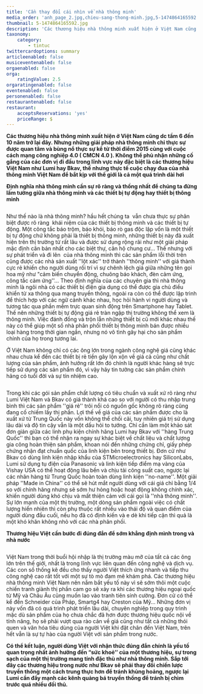 ```yaml
---
title: 'Cần thay đổi cái nhìn về nhà thông minh'
media_order: 'anh_page_2.jpg,chieu-sang-thong-minh.jpg,5-1474864165592.jpg'
thumbnail: 5-1474864165592.jpg
description: 'Các thương hiệu nhà thông minh xuất hiện ở Việt Nam cũng dc tầm 6 đến 10 năm trở lại đây. Nhưng những giải pháp nhà thông minh chỉ thực sự được quan tâm và bùng nổ thực sự kể từ thời điểm 2015 cùng với cuộc cách mạng công nghiệp 4.0 ( CMCN 4.0 ). Không thể phủ nhận những cố gắng của các đơn vị đi đầu trong lĩnh vực này đặc biệt là các thương hiệu Việt Nam như Lumi hay Bkav, thế nhưng thực tế cuộc chạy đua của nhà thông minh Việt Nam để bắt kịp với thế giới là cả một quá trình dài hơi'
taxonomy:
    category:
        - tintuc
twittercardoptions: summary
articleenabled: false
musiceventenabled: false
orgaenabled: false
orga:
    ratingValue: 2.5
orgaratingenabled: false
eventenabled: false
personenabled: false
restaurantenabled: false
restaurant:
    acceptsReservations: 'yes'
    priceRange: $
---
```


<div class="col-sm-9 post_content">
<p><strong>C&aacute;c thương hiệu nh&agrave; th&ocirc;ng minh xuất hiện ở Việt Nam cũng dc tầm 6 đến 10 năm trở lại đ&acirc;y.&nbsp;Nhưng những giải ph&aacute;p nh&agrave; th&ocirc;ng minh chỉ thực sự được quan t&acirc;m v&agrave; b&ugrave;ng nổ thực sự kể từ thời điểm 2015 c&ugrave;ng với cuộc c&aacute;ch mạng c&ocirc;ng nghiệp 4.0 ( CMCN 4.0 ). Kh&ocirc;ng thể phủ nhận những cố gắng của c&aacute;c đơn vị đi đầu trong lĩnh vực n&agrave;y đặc biệt l&agrave; c&aacute;c thương hiệu Việt Nam như Lumi hay Bkav, thế nhưng thực tế cuộc chạy đua của nh&agrave; th&ocirc;ng minh Việt Nam để bắt kịp với thế giới l&agrave; cả một qu&aacute; tr&igrave;nh d&agrave;i hơi</strong></p>
<p><strong>Định nghĩa nh&agrave; th&ocirc;ng minh cần sự r&otilde; r&agrave;ng v&agrave; thồng nhất để ch&uacute;ng ta đừng lầm tưởng giữa nh&agrave; th&ocirc;ng minh v&agrave; c&aacute;c thiết bị tự động hay thiết bị th&ocirc;ng minh</strong></p>
<p><img src="/giahan/tin-tuc/can-thay-doi-cai-nhin-ve-nha-thong-minh/5-1474864165592.jpg" alt="" /></p>
<p>Như thế n&agrave;o l&agrave; nh&agrave; th&ocirc;ng minh? hầu hết ch&uacute;ng ta&nbsp; vẫn chưa thực sự ph&acirc;n biệt được r&otilde; r&agrave;ng&nbsp; kh&aacute;i niệm của c&aacute;c thiết bị th&ocirc;ng minh v&agrave; c&aacute;c thiết bị tự động. Một c&ocirc;ng tắc b&aacute;o trộm, b&aacute;o kh&oacute;i, b&aacute;o r&ograve; gas độc lập vốn l&agrave; một thiết bị tự động chứ kh&ocirc;ng phải l&agrave; thiết bị th&ocirc;ng minh, những thiết bị n&agrave;y đ&atilde; xuất hiện tr&ecirc;n thị trường từ rất l&acirc;u v&agrave; được sử dụng rộng r&atilde;i như một giải ph&aacute;p mặc định căn bản nhất cho c&aacute;c biệt thự, căn hộ chung cư... Thế nhưng với sự&nbsp;ph&aacute;t triển v&agrave; đi l&ecirc;n&nbsp;&nbsp;của nh&agrave; th&ocirc;ng minh th&igrave; c&aacute;c sản phẩm lỗi thời tr&ecirc;n cũng được c&aacute;c nh&agrave; sản xuất ''lột x&aacute;c'' trở th&agrave;nh ''th&ocirc;ng minh'' với gi&aacute; th&agrave;nh cực rẻ khiến cho người d&ugrave;ng rối tr&iacute; v&igrave; sự ch&ecirc;nh lệch gi&aacute; giữa những t&ecirc;n gọi hoa mỹ như "cảm biến chuyển động, chu&ocirc;ng b&aacute;o kh&aacute;ch, đ&egrave;n cảm ứng, c&ocirc;ng tắc cảm ứng''... Theo định nghĩa của c&aacute;c chuy&ecirc;n gia th&igrave; nh&agrave; th&ocirc;ng minh l&agrave; ng&ocirc;i nh&agrave; c&oacute; c&aacute;c thiết bị điện gia dụng c&oacute; thể được gia chủ điều khiển từ xa th&ocirc;ng qua mạng truyền th&ocirc;ng, ngo&agrave;i ra c&ograve;n c&oacute; thể được lập tr&igrave;nh để th&iacute;ch hợp với c&aacute;c ngữ cảnh kh&aacute;c nhau, học hỏi h&agrave;nh vi người d&ugrave;ng v&agrave; tương t&aacute;c qua phần mềm trực quan sinh động tr&ecirc;n Smartphone hay Tablet. Thế n&ecirc;n những thiết bị tự động gi&aacute; rẻ tr&agrave;n ngập thị trường kh&ocirc;ng thể xem l&agrave; th&ocirc;ng minh. Việc đ&aacute;nh đồng v&agrave; trộn lẫn những thiết bị cũ mới kh&aacute;c nhau thế n&agrave;y c&oacute; thể gi&uacute;p một số nh&agrave; ph&acirc;n phối thiết bị th&ocirc;ng minh b&aacute;n được nhiều loại h&agrave;ng trong thời gian ngắn, nhưng n&oacute; v&ocirc; t&igrave;nh g&acirc;y hại cho sản phẩm ch&iacute;nh của họ trong tương lai.</p>
<p>Ở Việt Nam kh&ocirc;ng chỉ c&oacute; c&aacute;c &ocirc;ng lớn trong ng&agrave;nh c&ocirc;ng nghệ gi&aacute; cũng kh&aacute;c nhau chưa kể đến c&aacute;c thiết bị rẻ tiền g&acirc;y lộn xộn về gi&aacute; cả cũng như chất lượng của sản phẩm, ảnh hưởng rất lớn đ&oacute; ch&iacute;nh l&agrave; người kh&aacute;c h&agrave;ng sẽ trực tiếp sử dụng c&aacute;c sản phẩm đ&oacute;, v&igrave; vậy h&atilde;y tin tưởng c&aacute;c sản phẩm ch&iacute;nh h&atilde;ng c&oacute; tuổi đời v&agrave; sự t&iacute;n nhiệm cao.</p>
<p><img src="/giahan/tin-tuc/can-thay-doi-cai-nhin-ve-nha-thong-minh/chieu-sang-thong-minh.jpg" alt="" /></p>
<p>Trong khi c&aacute;c g&oacute;i sản phẩm chất lượng c&oacute; ti&ecirc;u chuẩn v&agrave; xuất xứ r&otilde; r&agrave;ng như Lumi Việt Nam v&agrave; Bkav c&oacute; gi&aacute; th&agrave;nh kh&aacute; cao so với người c&oacute; thu nhập trung b&igrave;nh th&igrave; c&aacute;c sản phẩm ''gi&aacute; rẻ'' tr&ocirc;i nổi c&oacute; nguồn gốc kh&ocirc;ng r&otilde; r&agrave;ng cũng đang cố chiếm lấy thị phần. Lợi thế về gi&aacute; của c&aacute;c sản phẩm được cho l&agrave; xuất xứ từ Trung Quốc n&agrave;y vốn kh&ocirc;ng thể chối c&atilde;i, tuy nhi&ecirc;n gi&aacute; trị sử dụng l&acirc;u d&agrave;i v&agrave; độ tin cậy vẫn l&agrave; một dấu hỏi to tướng. Chỉ cần l&agrave;m một khảo s&aacute;t đơn giản giữa c&aacute;c linh phụ kiện ch&iacute;nh h&atilde;ng Lumi hay Bkav với ''h&agrave;ng Trung Quốc'' th&igrave; bạn c&oacute; thể nhận ra ngay sự kh&aacute;c biệt về chất liệu v&agrave; chất lượng gia c&ocirc;ng ho&agrave;n thiện sản phẩm, khoan n&oacute;i đến những chứng chỉ, giấy ph&eacute;p chứng nhận đạt chuẩn quốc của linh kiện b&ecirc;n trong thiết bị. Đơn cử như Bkav c&oacute; d&ugrave;ng linh kiện nhập khẩu của STMicroelectronics hay SiliconLabs, Lumi sử dụng tụ điện của Panasonic v&agrave; linh kiện tiếp điểm mạ v&agrave;ng của Vishay USA c&oacute; thể hoạt động l&acirc;u bền v&agrave; chịu tải c&ocirc;ng suất cao, ngược lại c&aacute;c nh&atilde;n h&agrave;ng từ Trung Quốc ho&agrave;n to&agrave;n d&ugrave;ng linh kiện ''no-name''. Một giải ph&aacute;p ''Made in China'' c&oacute; thể sẽ h&uacute;t mắt người d&ugrave;ng với c&aacute;i gi&aacute; chỉ bằng 1/4 so với ch&iacute;nh h&atilde;ng nhưng sẽ sớm hư hỏng hoặc hoạt động kh&ocirc;ng ch&iacute;nh x&aacute;c, khiến người d&ugrave;ng kh&oacute; chịu v&agrave; mất thiện cảm với c&aacute;i gọi l&agrave; ''nh&agrave; th&ocirc;ng minh''. Sự lớn mạnh của một thị trường, một d&ograve;ng sản phẩm ngo&agrave;i việc c&oacute; chất lượng hiển nhi&ecirc;n th&igrave; c&ograve;n phụ thuộc rất nhiều v&agrave;o th&aacute;i độ v&agrave; quan điểm của người d&ugrave;ng đầu cuối, nếu họ đ&atilde; c&oacute; định kiến v&agrave; e d&egrave; khi tiếp cận th&igrave; quả l&agrave; một kh&oacute; khăn kh&ocirc;ng nhỏ với c&aacute;c nh&agrave; ph&acirc;n phối.</p>
<p><strong>Thương hiệu Việt cần bước đi đ&uacute;ng đắn để sớm khẳng định m&igrave;nh trong v&agrave; nh&agrave; nước</strong></p>
<p><img src="/giahan/tin-tuc/can-thay-doi-cai-nhin-ve-nha-thong-minh/anh_page_2.jpg" alt="" /></p>
<p>Việt Nam trong thời buổi hội nhập l&agrave; thị trường m&agrave;u mỡ của tất cả c&aacute;c &ocirc;ng lớn tr&ecirc;n thế giới, nhất l&agrave; trong lĩnh vực li&ecirc;n quan đến c&ocirc;ng nghệ v&agrave; dịch vụ. C&aacute;c con số thống k&ecirc; đều cho thấy người Việt th&iacute;ch ứng nhanh v&agrave; tiếp thu c&ocirc;ng nghệ cao rất tốt với một sự t&ograve; m&ograve; đam m&ecirc; kh&aacute;m ph&aacute;. C&aacute;c thương hiệu nh&agrave; th&ocirc;ng minh Việt Nam n&ecirc;n nắm bắt yếu tố n&agrave;y v&igrave; sẽ sớm th&ocirc;i một cuộc chiến tranh gi&agrave;nh thị phần cam go sẽ xảy ra khi c&aacute;c thương hiệu ngoại quốc từ Mỹ v&agrave; Ch&acirc;u &Acirc;u cũng muốn lao v&agrave;o tranh ti&ecirc;n s&iacute;nh cường. Đơn cử c&oacute; thể kể đến Schneider của Ph&aacute;p, Smartg4 hay Creston của Mỹ... Những đơn vị n&agrave;y vốn đ&atilde; c&oacute; qu&aacute; tr&igrave;nh ph&aacute;t triển l&acirc;u d&agrave;i, chuy&ecirc;n nghiệp trong quy tr&igrave;nh mặc d&ugrave; sản phẩm của họ chưa chắc đ&atilde; hơn được thương hiệu quốc nội về t&iacute;nh năng, họ sẽ phải vượt qua r&agrave;o cản về gi&aacute; cũng như tất cả những th&oacute;i quen v&agrave; văn h&oacute;a ti&ecirc;u d&ugrave;ng của người Việt khi đặt ch&acirc;n đến Việt Nam, tr&ecirc;n hết vẫn l&agrave; sự tự h&agrave;o của người Việt với sản phẩm trong nước.</p>
<p><strong>C&oacute; thể kết luận, người d&ugrave;ng Việt với nhận thức đ&uacute;ng đắn ch&iacute;nh l&agrave; yếu tố quan trọng nhất ảnh hưởng đến &ldquo;sức khoẻ&rsquo;&rsquo; của một thương hiệu, sự trong sạch của một thị trường mang t&iacute;nh đặc th&ugrave; như nh&agrave; th&ocirc;ng minh. Sắp tới đ&acirc;y c&aacute;c thương hiệu trong nước như Bkav sẽ phải thay đổi chiến lược truyền th&ocirc;ng một c&aacute;ch trung thực hơn để tr&aacute;nh khủng hoảng, ngược lại Lumi cần đẩy mạnh c&aacute;c k&ecirc;nh quảng b&aacute; truyền thống để tr&aacute;nh bị ch&igrave;m trước qu&aacute; nhiều đối thủ.</strong></p>
</div>
<div class="col-sm-3 sidebar">
<div class="panel panel-default">
<div class="panel-body">
<div class="row">
<div class="col-sm-10">&nbsp;</div>
</div>
</div>
</div>
</div>